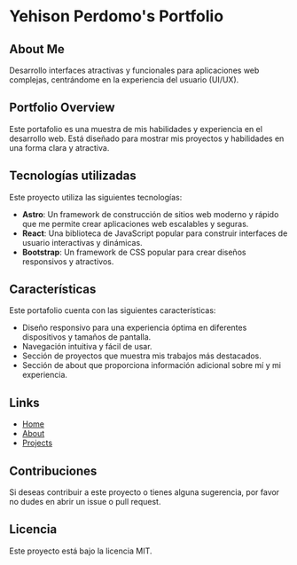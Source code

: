 # Yehison Perdomo's Portfolio

## About Me

Desarrollo interfaces atractivas y funcionales para aplicaciones web complejas, centrándome en la experiencia del usuario (UI/UX).

## Portfolio Overview

Este portafolio es una muestra de mis habilidades y experiencia en el desarrollo web. Está diseñado para mostrar mis proyectos y habilidades en una forma clara y atractiva.

## Tecnologías utilizadas

Este proyecto utiliza las siguientes tecnologías:

- **Astro**: Un framework de construcción de sitios web moderno y rápido que me permite crear aplicaciones web escalables y seguras.
- **React**: Una biblioteca de JavaScript popular para construir interfaces de usuario interactivas y dinámicas.
- **Bootstrap**: Un framework de CSS popular para crear diseños responsivos y atractivos.

## Características

Este portafolio cuenta con las siguientes características:

- Diseño responsivo para una experiencia óptima en diferentes dispositivos y tamaños de pantalla.
- Navegación intuitiva y fácil de usar.
- Sección de proyectos que muestra mis trabajos más destacados.
- Sección de about que proporciona información adicional sobre mí y mi experiencia.

## Links

- [Home](https://yehison-perdomo.netlify.app/)
- [About](https://yehison-perdomo.netlify.app/about/)
- [Projects](https://yehison-perdomo.netlify.app/menu/projects/)

## Contribuciones

Si deseas contribuir a este proyecto o tienes alguna sugerencia, por favor no dudes en abrir un issue o pull request.

## Licencia

Este proyecto está bajo la licencia MIT.